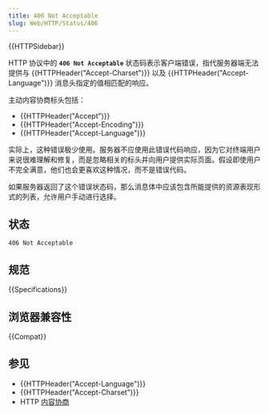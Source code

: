 ```yaml
---
title: 406 Not Acceptable
slug: Web/HTTP/Status/406
---
```


{{HTTPSidebar}}

HTTP 协议中的 **`406 Not Acceptable`** 状态码表示客户端错误，指代服务器端无法提供与 {{HTTPHeader("Accept-Charset")}} 以及 {{HTTPHeader("Accept-Language")}} 消息头指定的值相匹配的响应。

主动内容协商标头包括：

- {{HTTPHeader("Accept")}}
- {{HTTPHeader("Accept-Encoding")}}
- {{HTTPHeader("Accept-Language")}}

实际上，这种错误极少使用。服务器不应使用此错误代码响应，因为它对终端用户来说很难理解和修复，而是忽略相关的标头并向用户提供实际页面。假设即使用户不完全满意，他们也会更喜欢这种情况，而不是错误代码。

如果服务器返回了这个错误状态码，那么消息体中应该包含所能提供的资源表现形式的列表，允许用户手动进行选择。

## 状态

```plain
406 Not Acceptable
```

## 规范

{{Specifications}}

## 浏览器兼容性

{{Compat}}

## 参见

- {{HTTPHeader("Accept-Language")}}
- {{HTTPHeader("Accept-Charset")}}
- HTTP [内容协商](/zh-CN/docs/Web/HTTP/Content_negotiation)
